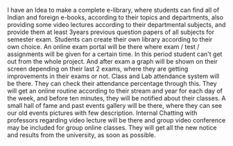 I have an Idea to make a complete e-library, where students can find all of Indian and foreign e-books, according to their topics and departments, also providing some video lectures according to their departmental subjects, and provide them at least 3years previous question papers of all subjects for semester exam. Students can create their own library according to their own choice. An online exam portal will be there where exam / test / assignments will be given for a certain time. In this period student can't get out from the whole project. And after exam a graph will be shown on their screen depending on their last 2 exams, where they are getting improvements in their exams or not. Class and Lab attendance system will be there. They can check their attendance percentage through this. They will get an online routine according to their stream and year for each day of the week, and before ten minutes, they will be notified about their classes. A small hall of fame and past events gallery will be there, where they can see our old events pictures with few description. Internal Chatting with professors regarding video lecture will be there and group video conference may be included for group online classes. They will  get all the new notice and results from the university, as soon as possible.
